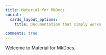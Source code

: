 ```yaml
---
title: Material for MkDocs
social:
  cards_layout_options:
    title: Documentation that simply works

comments: true
---
```


Welcome to Material for MkDocs.
 
